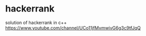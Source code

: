 # hackerrank
solution of hackerrank in c++
https://www.youtube.com/channel/UCo11jfMvmwivG6g3c9tfJqQ

